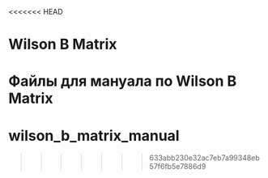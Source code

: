 <<<<<<< HEAD
# Wilson B Matrix

Файлы для мануала по Wilson B Matrix
=======
# wilson_b_matrix_manual
>>>>>>> 633abb230e32ac7eb7a99348eb57f6fb5e7886d9
